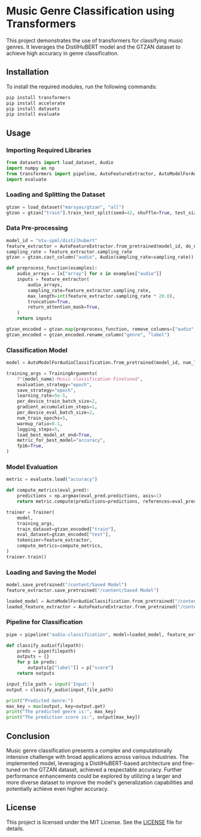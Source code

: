 # Music Genre Classification using Transformers

This project demonstrates the use of transformers for classifying music genres. It leverages the DistilHuBERT model and the GTZAN dataset to achieve high accuracy in genre classification.

## Installation

To install the required modules, run the following commands:

```sh
pip install transformers
pip install accelerate
pip install datasets
pip install evaluate
```

## Usage

### Importing Required Libraries

```python
from datasets import load_dataset, Audio
import numpy as np
from transformers import pipeline, AutoFeatureExtractor, AutoModelForAudioClassification, TrainingArguments, Trainer
import evaluate
```

### Loading and Splitting the Dataset

```python
gtzan = load_dataset("marsyas/gtzan", "all")
gtzan = gtzan["train"].train_test_split(seed=42, shuffle=True, test_size=0.1)
```

### Data Pre-processing

```python
model_id = "ntu-spml/distilhubert"
feature_extractor = AutoFeatureExtractor.from_pretrained(model_id, do_normalize=True, return_attention_mask=True)
sampling_rate = feature_extractor.sampling_rate
gtzan = gtzan.cast_column("audio", Audio(sampling_rate=sampling_rate))

def preprocess_function(examples):
    audio_arrays = [x["array"] for x in examples["audio"]]
    inputs = feature_extractor(
        audio_arrays,
        sampling_rate=feature_extractor.sampling_rate,
        max_length=int(feature_extractor.sampling_rate * 20.0),
        truncation=True,
        return_attention_mask=True,
    )
    return inputs

gtzan_encoded = gtzan.map(preprocess_function, remove_columns=["audio", "file"], batched=True, batch_size=25, num_proc=1)
gtzan_encoded = gtzan_encoded.rename_column("genre", "label")
```

### Classification Model

```python
model = AutoModelForAudioClassification.from_pretrained(model_id, num_labels=num_labels, label2id=label2id, id2label=id2label)

training_args = TrainingArguments(
    f"{model_name}-Music classification Finetuned",
    evaluation_strategy="epoch",
    save_strategy="epoch",
    learning_rate=5e-5,
    per_device_train_batch_size=2,
    gradient_accumulation_steps=1,
    per_device_eval_batch_size=2,
    num_train_epochs=5,
    warmup_ratio=0.1,
    logging_steps=5,
    load_best_model_at_end=True,
    metric_for_best_model="accuracy",
    fp16=True,
)
```

### Model Evaluation

```python
metric = evaluate.load("accuracy")

def compute_metrics(eval_pred):
    predictions = np.argmax(eval_pred.predictions, axis=1)
    return metric.compute(predictions=predictions, references=eval_pred.label_ids)

trainer = Trainer(
    model,
    training_args,
    train_dataset=gtzan_encoded["train"],
    eval_dataset=gtzan_encoded["test"],
    tokenizer=feature_extractor,
    compute_metrics=compute_metrics,
)
trainer.train()
```

### Loading and Saving the Model

```python
model.save_pretrained("/content/Saved Model")
feature_extractor.save_pretrained("/content/Saved Model")

loaded_model = AutoModelForAudioClassification.from_pretrained("/content/Saved Model")
loaded_feature_extractor = AutoFeatureExtractor.from_pretrained("/content/Saved Model")
```

### Pipeline for Classification

```python
pipe = pipeline("audio-classification", model=loaded_model, feature_extractor=loaded_feature_extractor)

def classify_audio(filepath):
    preds = pipe(filepath)
    outputs = {}
    for p in preds:
        outputs[p["label"]] = p["score"]
    return outputs

input_file_path = input('Input:')
output = classify_audio(input_file_path)

print("Predicted Genre:")
max_key = max(output, key=output.get)
print("The predicted genre is:", max_key)
print("The prediction score is:", output[max_key])
```

## Conclusion

Music genre classification presents a complex and computationally intensive challenge with broad applications across various industries. The implemented model, leveraging a DistilHuBERT-based architecture and fine-tuned on the GTZAN dataset, achieved a respectable accuracy. Further performance enhancements could be explored by utilizing a larger and more diverse dataset to improve the model's generalization capabilities and potentially achieve even higher accuracy.

## License

This project is licensed under the MIT License. See the [LICENSE](https://github.com/aayush1693/Music-Genre-Classification-using-Transformers/blob/main/LICENSE) file for details.
